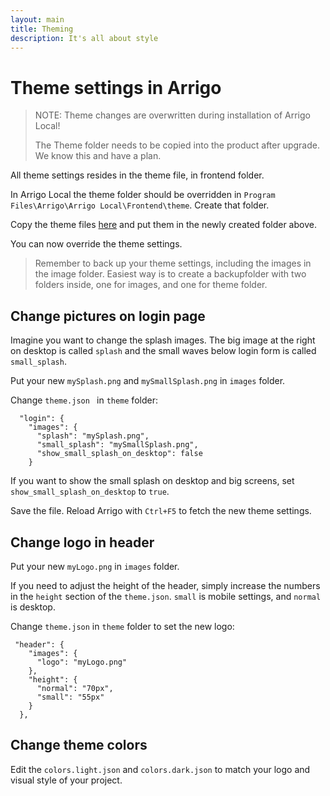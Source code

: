 ```yaml
---
layout: main
title: Theming
description: It's all about style
---
```

# Theme settings in Arrigo

> NOTE: Theme changes are overwritten during installation of Arrigo Local!
>
> The Theme folder needs to be copied into the product after upgrade. We know this and have a plan. 

All theme settings resides in the theme file, in frontend folder.

In Arrigo Local the theme folder should be overridden in `Program Files\Arrigo\Arrigo Local\Frontend\theme`. Create that folder.

Copy the theme files [here](./theme_arrigo/) and put them in the newly created folder above.  

You can now override the theme settings.

> Remember to back up your theme settings, including the images in the image folder. Easiest way is to create a backupfolder with two folders inside, one for images, and one for theme folder. 

## Change pictures on login page

Imagine you want to change the splash images. The big image at the right on desktop is called `splash` and the small waves below login form is called `small_splash`. 

Put your new `mySplash.png` and `mySmallSplash.png` in  `images` folder.

Change `theme.json ` in `theme` folder:

```
  "login": {
    "images": {
      "splash": "mySplash.png",
      "small_splash": "mySmallSplash.png",
      "show_small_splash_on_desktop": false
    }
```

If you want to show the small splash on desktop and big screens, set `show_small_splash_on_desktop` to `true`.

Save the file. Reload Arrigo with `Ctrl+F5` to fetch the new theme settings. 

## Change logo in header

Put your new `myLogo.png` in `images` folder. 

If you need to adjust the height of the header, simply increase the numbers in the `height` section of the `theme.json`. `small`  is mobile settings, and `normal` is desktop.

Change `theme.json` in `theme` folder to set the new logo:

```
 "header": {
    "images": {
      "logo": "myLogo.png"
    },
    "height": {
      "normal": "70px",
      "small": "55px"
    }
  },
```

## Change theme colors

Edit the `colors.light.json` and `colors.dark.json` to match your logo and visual style of your project. 